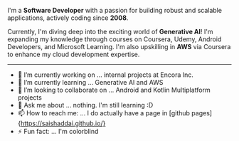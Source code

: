 
I'm a **Software Developer** with a passion for building robust and scalable applications, actively coding since **2008**.

Currently, I'm diving deep into the exciting world of **Generative AI**! I'm expanding my knowledge through courses on Coursera, Udemy, Android Developers, and Microsoft Learning. I'm also upskilling in **AWS** via Coursera to enhance my cloud development expertise.

---

- 🔭 I’m currently working on ... internal projects at Encora Inc.
- 🌱 I’m currently learning ... Generative AI and AWS
- 👯 I’m looking to collaborate on ... Android and Kotlin Multiplatform projects
- 💬 Ask me about ... nothing. I'm still learning :D 
- 📫 How to reach me: ... I do actually have a page in [github pages]{https://saishaddai.github.io/}
- ⚡ Fun fact: ... I'm colorblind

